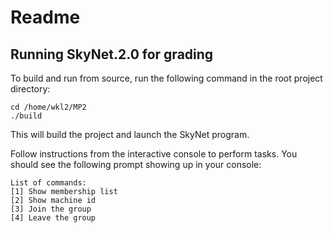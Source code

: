 # Readme

## Running SkyNet.2.0 for grading

To build and run from source, run the following command in the root project directory:

    cd /home/wkl2/MP2
    ./build

This will build the project and launch the SkyNet program.

Follow instructions from the interactive console to perform tasks. You should see the following prompt showing up in your console:
    
    List of commands:
    [1] Show membership list
    [2] Show machine id
    [3] Join the group
    [4] Leave the group